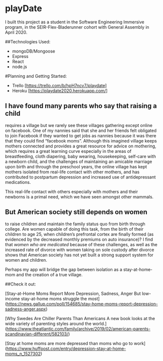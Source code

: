 playDate
=========

I built this project as a student in the Software Engineering Immersive program, in the SEIR-Flex-Bladerunner cohort with General Assembly in April 2020. 

##Technologies Used:
* mongoDB/Mongoose
* Express
* React
* node.js

#Planning and Getting Started:
* Trello
[https://trello.com/b/hpH7ncv7/playdate]
* Heroku
[https://playdate2020.herokuapp.com/]

I have found many parents who say that raising a child
------------------------------------------------------
requires a village but we rarely see these villages gathering except online on facebook. One of my nannies said that she and her friends felt obligated to join Facebook if they wanted to get jobs as nannies because it was there that they could find “facebook moms”. Although this imagined village keeps mothers connected and provides a great resource for advice on mothering, which requires a great learning curve especially in the areas of breastfeeding, cloth diapering, baby wearing, housekeeping, self-care with a newborn child, and the challenges of maintaining an amicable marriage upon birth and through the preschool years, the online village has kept mothers isolated from real-life contact with other mothers, and has contributed to postpartum depression and increased use of antidepressant medications.


This real-life contact with others especially with mothers and their newborns is a primal need, which we have seen amongst other mammals.

But American society still depends on women
------------------------------------------- 
to raise children and maintain the family status quo from birth through college. Are women capable of doing this task, from the birth of their children to age 25, when children’s prefrontal cortex are finally formed (as evidenced by the decreased monthly premiums on auto insurance)? I find that _women who are medicated_ because of these challenges, as well as the increased rate of divorce with women taking on sole custody after divorce shows that American society has not yet built a strong support system for women and children.

Perhaps my app will bridge the gap between isolation as a stay-at-home-mom and the creation of a true village.

##Check it out:

[Stay-at-Home Moms Report More Depression, Sadness, Anger But low-income stay-at-home moms struggle the most] 
(https://news.gallup.com/poll/154685/stay-home-moms-report-depression-sadness-anger.aspx)

[Why Swedes Are Chiller Parents Than Americans A new book looks at the wide variety of parenting styles around the world.] 
(https://www.theatlantic.com/family/archive/2019/02/american-parents-scandinavian-different/582103/)

[Stay at home moms are more depressed than moms who go to work] 
(https://www.huffpost.com/entry/depression-stay-at-home-moms_n_1527302)


